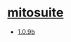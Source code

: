 # [mitosuite](https://hpc.nih.gov/apps/mitosuite.html)
- [1.0.9b](/high-throughput-sequencing/mitosuite/1.0.9b)
